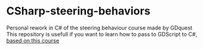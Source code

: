 # CSharp-steering-behaviors
Personal rework in C# of the steering behaviour course made by GDquest
This repository is usefull if you want to learn how to pass to GDScript to C#, [based on this course](https://www.youtube.com/watch?v=UWlErVIJIw0)
